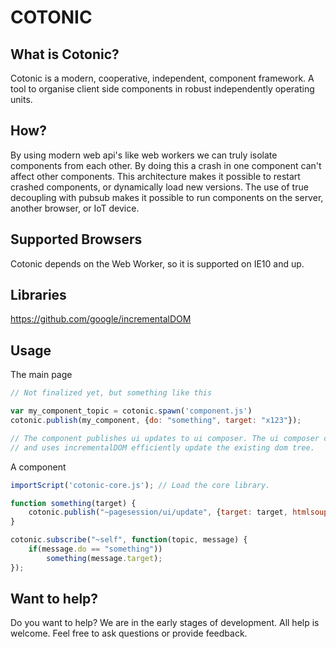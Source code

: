 # COTONIC

## What is Cotonic?

Cotonic is a modern, cooperative, independent, component framework. A tool to organise client side components in robust 
independently operating units.

## How?

By using modern web api's like web workers we can truly isolate components from each other. By doing this a crash in one
component can't affect other components. This architecture makes it possible to restart crashed components, or dynamically
load new versions. The use of true decoupling with pubsub makes it possible to run components on the server, another 
browser, or IoT device.

## Supported Browsers

Cotonic depends on the Web Worker, so it is supported on IE10 and up.

## Libraries

https://github.com/google/incrementalDOM

## Usage

The main page

```javascript
// Not finalized yet, but something like this

var my_component_topic = cotonic.spawn('component.js')
cotonic.publish(my_component, {do: "something", target: "x123"});

// The component publishes ui updates to ui composer. The ui composer caches html fragements
// and uses incrementalDOM efficiently update the existing dom tree.
```

A component

```javascript
importScript('cotonic-core.js'); // Load the core library.

function something(target) {
    cotonic.publish("~pagesession/ui/update", {target: target, htmlsoup: "<span>Soup</span>"});
}

cotonic.subscribe("~self", function(topic, message) {
    if(message.do == "something"))
        something(message.target);
});

```

## Want to help?

Do you want to help? We are in the early stages of development. All help is welcome. Feel free 
to ask questions or provide feedback.




